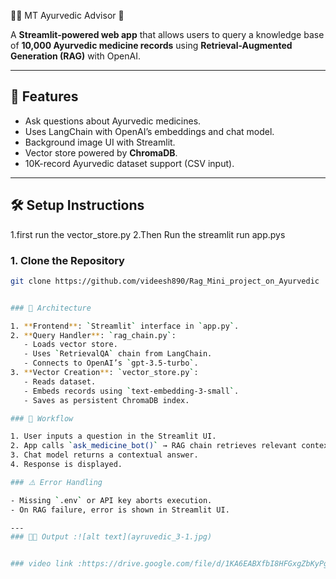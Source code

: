 🌿🧪 MT Ayurvedic Advisor 🌱


A **Streamlit-powered web app** that allows users to query a knowledge base of **10,000 Ayurvedic medicine records** using **Retrieval-Augmented Generation (RAG)** with OpenAI.




---

## 🚀 Features

- Ask questions about Ayurvedic medicines.
- Uses LangChain with OpenAI’s embeddings and chat model.
- Background image UI with Streamlit.
- Vector store powered by **ChromaDB**.
- 10K-record Ayurvedic dataset support (CSV input).

---

## 🛠️ Setup Instructions
1.first run the vector_store.py
2.Then Run the streamlit run app.pys

### 1. Clone the Repository

```bash
git clone https://github.com/videesh890/Rag_Mini_project_on_Ayurvedic


### 🧩 Architecture

1. **Frontend**: `Streamlit` interface in `app.py`.
2. **Query Handler**: `rag_chain.py`:
   - Loads vector store.
   - Uses `RetrievalQA` chain from LangChain.
   - Connects to OpenAI’s `gpt-3.5-turbo`.
3. **Vector Creation**: `vector_store.py`:
   - Reads dataset.
   - Embeds records using `text-embedding-3-small`.
   - Saves as persistent ChromaDB index.

### 🔄 Workflow

1. User inputs a question in the Streamlit UI.
2. App calls `ask_medicine_bot()` → RAG chain retrieves relevant context from the vector DB.
3. Chat model returns a contextual answer.
4. Response is displayed.

### ⚠️ Error Handling

- Missing `.env` or API key aborts execution.
- On RAG failure, error is shown in Streamlit UI.

---
### 🌿✅ Output :![alt text](ayruvedic_3-1.jpg)


### video link :https://drive.google.com/file/d/1KA6EABXfbI8HFGxgZbKyPgRkdv2fZCDO/view?usp=sharing


